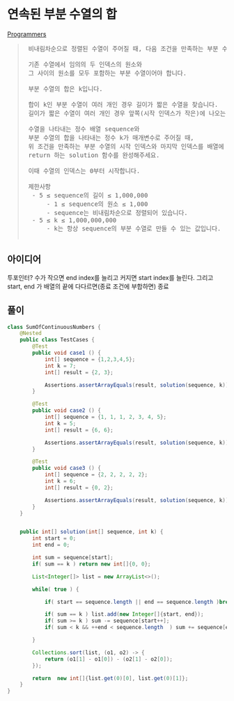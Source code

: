 # 연속된 부분 수열의 합

[Programmers](https://school.programmers.co.kr/learn/courses/30/lessons/178870)


>  <pre>
>  비내림차순으로 정렬된 수열이 주어질 때, 다음 조건을 만족하는 부분 수열을 찾으려고 합니다.
> 
>  기존 수열에서 임의의 두 인덱스의 원소와
>  그 사이의 원소를 모두 포함하는 부분 수열이어야 합니다.
> 
>  부분 수열의 합은 k입니다.
> 
>  합이 k인 부분 수열이 여러 개인 경우 길이가 짧은 수열을 찾습니다.
>  길이가 짧은 수열이 여러 개인 경우 앞쪽(시작 인덱스가 작은)에 나오는 수열을 찾습니다.
> 
>  수열을 나타내는 정수 배열 sequence와
>  부분 수열의 합을 나타내는 정수 k가 매개변수로 주어질 때,
>  위 조건을 만족하는 부분 수열의 시작 인덱스와 마지막 인덱스를 배열에 담아
>  return 하는 solution 함수를 완성해주세요.
> 
>  이때 수열의 인덱스는 0부터 시작합니다.
> 
>  제한사항
>   - 5 ≤ sequence의 길이 ≤ 1,000,000
>       - 1 ≤ sequence의 원소 ≤ 1,000
>       - sequence는 비내림차순으로 정렬되어 있습니다.
>   - 5 ≤ k ≤ 1,000,000,000
>       - k는 항상 sequence의 부분 수열로 만들 수 있는 값입니다.
>  </pre>

## 아이디어

투포인터? 수가 작으면 end index를 늘리고 커지면 start index를 늘린다.
그리고 start, end 가 배열의 끝에 다다르면(종료 조건에 부합하면) 종료


## 풀이

```java
class SumOfContinuousNumbers {
    @Nested
    public class TestCases {
        @Test
        public void case1 () {
            int[] sequence = {1,2,3,4,5};
            int k = 7;
            int[] result = {2, 3};

            Assertions.assertArrayEquals(result, solution(sequence, k));
        }

        @Test
        public void case2 () {
            int[] sequence = {1, 1, 1, 2, 3, 4, 5};
            int k = 5;
            int[] result = {6, 6};

            Assertions.assertArrayEquals(result, solution(sequence, k));
        }

        @Test
        public void case3 () {
            int[] sequence = {2, 2, 2, 2, 2};
            int k = 6;
            int[] result = {0, 2};

            Assertions.assertArrayEquals(result, solution(sequence, k));
        }
    }


    public int[] solution(int[] sequence, int k) {
        int start = 0;
        int end = 0;

        int sum = sequence[start];
        if( sum == k ) return new int[]{0, 0};

        List<Integer[]> list = new ArrayList<>();

        while( true ) {

            if( start == sequence.length || end == sequence.length )break;

            if( sum == k ) list.add(new Integer[]{start, end});
            if( sum >= k ) sum -= sequence[start++];
            if( sum < k && ++end < sequence.length  ) sum += sequence[end];

        }

        Collections.sort(list, (o1, o2) -> {
            return (o1[1] - o1[0]) - (o2[1] - o2[0]);
        });

        return  new int[]{list.get(0)[0], list.get(0)[1]};
    }
}
```